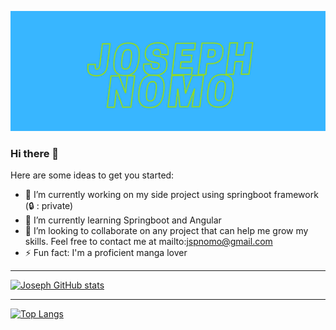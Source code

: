 ![Banner of my profile!](/Joseph_NOMO.png "Banner")
### Hi there 👋

Here are some ideas to get you started:

- 🔭 I’m currently working on my side project using springboot framework (🔒 : private)
- 🌱 I’m currently learning Springboot and Angular
- 👯 I’m looking to collaborate on any project that can help me grow my skills. Feel free to contact me at mailto:jspnomo@gmail.com
- ⚡ Fun fact: I'm a proficient manga lover
***
[![Joseph GitHub stats](https://github-readme-stats.vercel.app/api?username=Jspascal)](https://github.com/anuraghazra/github-readme-stats)
***
[![Top Langs](https://github-readme-stats.vercel.app/api/top-langs/?username=Jspascal&layout=compact)](https://github.com/anuraghazra/github-readme-stats)
